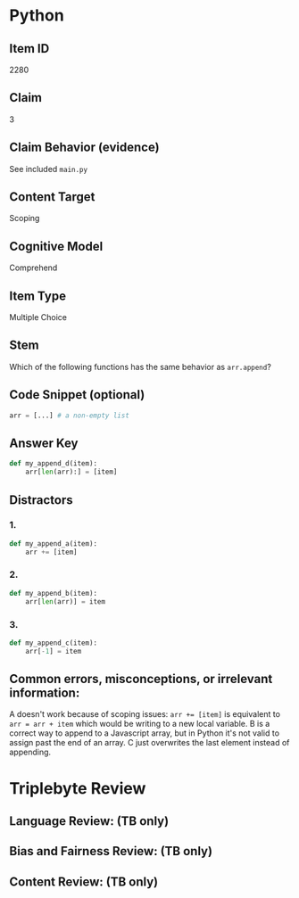 # Python 

## Item ID
2280

## Claim
3

## Claim Behavior (evidence)

See included `main.py`

## Content Target
Scoping

## Cognitive Model
Comprehend

## Item Type
Multiple Choice

## Stem

Which of the following functions has the same behavior as `arr.append`?


## Code Snippet (optional)
```python
arr = [...] # a non-empty list
```

## Answer Key

```python
def my_append_d(item):
    arr[len(arr):] = [item]
```

## Distractors

### 1.

```python
def my_append_a(item):
    arr += [item]
```


### 2.

```python
def my_append_b(item): 
    arr[len(arr)] = item
```


### 3.

```python
def my_append_c(item):
    arr[-1] = item
```


## Common errors, misconceptions, or irrelevant information:

A doesn't work because of scoping issues: `arr += [item]` is equivalent to `arr = arr + item` which would be writing to a new local variable.
B is a correct way to append to a Javascript array, but in Python it's not valid to assign past the end of an array.
C just overwrites the last element instead of appending.

# Triplebyte Review


## Language Review: (TB only)


## Bias and Fairness Review: (TB only)


## Content Review: (TB only)

